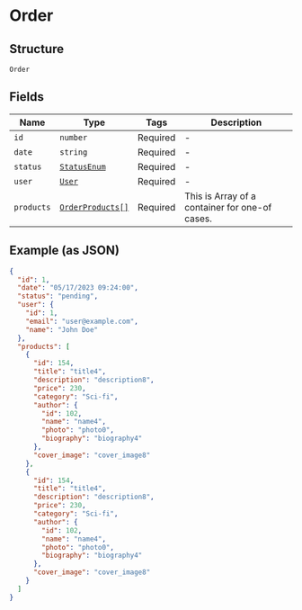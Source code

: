
# Order

## Structure

`Order`

## Fields

| Name | Type | Tags | Description |
|  --- | --- | --- | --- |
| `id` | `number` | Required | - |
| `date` | `string` | Required | - |
| `status` | [`StatusEnum`](../../doc/models/status-enum.md) | Required | - |
| `user` | [`User`](../../doc/models/user.md) | Required | - |
| `products` | [`OrderProducts[]`](../../doc/models/containers/order-products.md) | Required | This is Array of a container for one-of cases. |

## Example (as JSON)

```json
{
  "id": 1,
  "date": "05/17/2023 09:24:00",
  "status": "pending",
  "user": {
    "id": 1,
    "email": "user@example.com",
    "name": "John Doe"
  },
  "products": [
    {
      "id": 154,
      "title": "title4",
      "description": "description8",
      "price": 230,
      "category": "Sci-fi",
      "author": {
        "id": 102,
        "name": "name4",
        "photo": "photo0",
        "biography": "biography4"
      },
      "cover_image": "cover_image8"
    },
    {
      "id": 154,
      "title": "title4",
      "description": "description8",
      "price": 230,
      "category": "Sci-fi",
      "author": {
        "id": 102,
        "name": "name4",
        "photo": "photo0",
        "biography": "biography4"
      },
      "cover_image": "cover_image8"
    }
  ]
}
```

